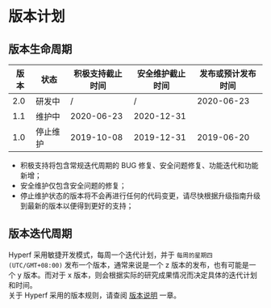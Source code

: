 # 版本计划

## 版本生命周期

| 版本 | 状态   | 积极支持截止时间 | 安全维护截止时间 | 发布或预计发布时间 |
| ---- | -------- | ---------------- | ---------------- | ------------------ |
| 2.0  | 研发中 | /                | /                | 2020-06-23         |
| 1.1  | 维护中 | 2020-06-23       | 2020-12-31       |                    |
| 1.0  | 停止维护 | 2019-10-08       | 2019-12-31       | 2019-06-20         |

* 积极支持将包含常规迭代周期的 BUG 修复、安全问题修复、功能迭代和功能新增；
* 安全维护仅包含安全问题的修复；
* 停止维护状态的版本将不会再进行任何的代码变更，请尽快根据升级指南升级到最新的版本以便得到更好的支持；


## 版本迭代周期

Hyperf 采用敏捷开发模式，每周一个迭代计划，并于 `每周的星期四 (UTC/GMT+08:00)` 发布一个版本，通常来说是一个 z 版本的发布，也有可能是一个 y 版本。而对于 x 版本，则会根据实际的研究成果情况而决定具体的迭代计划和时间。   
关于 Hyperf 采用的版本规则，请查阅 [版本说明](zh/versions.md) 一章。
